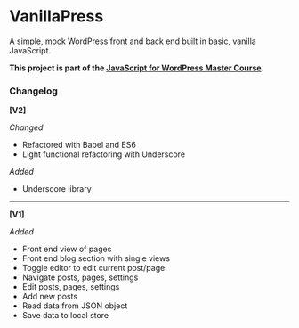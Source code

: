 # VanillaPress

A simple, mock WordPress front and back end built in basic, vanilla JavaScript.

__This project is part of the [JavaScript for WordPress Master Course](http://javascriptforwp.com).__





### Changelog

**[V2]**

*Changed*

- Refactored with Babel and ES6
- Light functional refactoring with Underscore

*Added*

- Underscore library

***

**[V1]**

*Added*

- Front end view of pages
- Front end blog section with single views
- Toggle editor to edit current post/page
- Navigate posts, pages, settings
- Edit posts, pages, settings
- Add new posts
- Read data from JSON object
- Save data to local store
